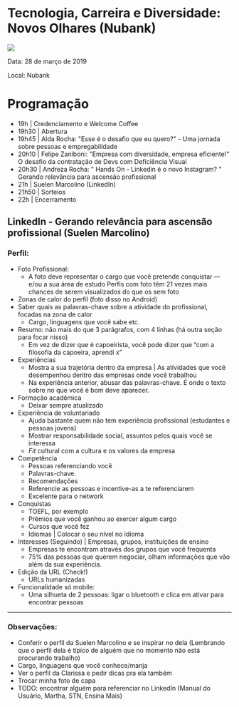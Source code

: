 # Tecnologia, Carreira e Diversidade: Novos Olhares (Nubank)

![](https://github.com/guiemi-learning-center/anotacoes/blob/master/media/diversidade_nubank.png)

Data: 28 de março de 2019

Local: Nubank

# Programação

- 19h | Credenciamento e Welcome Coffee
- 19h30 | Abertura
- 19h45 | Alda Rocha: "Esse é o desafio que eu quero?" - Uma jornada sobre pessoas e empregabilidade
- 20h10 | Felipe Zaniboni: "Empresa com diversidade, empresa eficiente!" O desafio da contratação de Devs com Deficiência Visual
- 20h30 | Andreza Rocha: " Hands On - Linkedin é o novo Instagram? " Gerando relevância para ascensão profissional
- 21h | Suelen Marcolino (LinkedIn)
- 21h50 | Sorteios
- 22h | Encerramento

## LinkedIn - Gerando relevância para ascensão profissional (Suelen Marcolino)

### Perfil:

- Foto Profissional:
    - A foto deve representar o cargo que você pretende conquistar — e/ou a sua área de estudo
    Perfis com foto têm 21 vezes mais chances de serem visualizados do que os sem foto
- Zonas de calor do perfil (foto disso no Android)
- Saber quais as palavras-chave sobre a atividade do profissional, focadas na zona de calor
    - Cargo, linguagens que você sabe etc.
- Resumo: não mais do que 3 parágrafos, com 4 linhas (há outra seção para focar nisso)
    - Em vez de dizer que é capoeirista, você pode dizer que “com a filosofia da capoeira, aprendi x”
- Experiências
    - Mostra a sua trajetória dentro da empresa | As atividades que você desempenhou dentro das empresas onde você trabalhou
    - Na experiência anterior, abusar das palavras-chave. É onde o texto sobre no que você é bom deve aparecer.
- Formação acadêmica
    - Deixar sempre atualizado
- Experiência de voluntariado
    - Ajuda bastante quem não tem experiência profissional (estudantes e pessoas jovens)
    - Mostrar responsabilidade social, assuntos pelos quais você se interessa
    - *Fit* cultural com a cultura e os valores da empresa
- Competência
    - Pessoas referenciando você
    - Palavras-chave.
    - Recomendações
    - Referencie as pessoas e incentive-as a te referenciarem
    - Excelente para o network
- Conquistas
    - TOEFL, por exemplo
    - Prêmios que você ganhou ao exercer algum cargo
    - Cursos que você fez
    - Idiomas | Colocar o seu nível no idioma
- Interesses (Seguindo) | Empresas, grupos, instituições de ensino
    - Empresas te encontram através dos grupos que você frequenta
    - 75% das pessoas que querem negociar, olham informações que vão além da sua experiência.
- Edição da URL (Check!)
    - URLs humanizadas
- Funcionalidade só mobile:
    - Uma silhueta de 2 pessoas: ligar o bluetooth e clica em ativar para encontrar pessoas

---

### Observações:

- Conferir o perfil da Suelen Marcolino e se inspirar no dela (Lembrando que o perfil dela é típico de alguém que no momento não está procurando trabalho)
- Cargo, linguagens que você conhece/manja
- Ver o perfil da Clarissa e pedir dicas pra ela também
- Trocar minha foto de capa
- TODO: encontrar alguém para referenciar no LinkedIn (Manual do Usuário, Martha, STN, Ensina Mais)